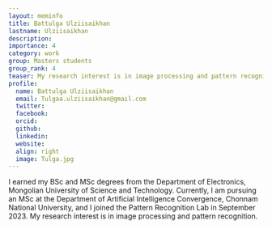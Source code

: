 ```yaml
---
layout: meminfo
title: Battulga Ulziisaikhan 
lastname: Ulziisaikhan
description:
importance: 4
category: work
group: Masters students
group_rank: 4
teaser: My research interest is in image processing and pattern recognition.
profile:
  name: Battulga Ulziisaikhan
  email: Tulgaa.ulziisaikhan@gmail.com
  twitter:
  facebook:
  orcid:
  github:
  linkedin:
  website:
  align: right
  image: Tulga.jpg
---
```



I earned my BSc and MSc degrees from the Department of Electronics, Mongolian University of Science and Technology. Currently, I am pursuing an MSc at the Department of Artificial Intelligence Convergence, Chonnam National University, and I joined the Pattern Recognition Lab in September 2023.
My research interest is in image processing and pattern recognition.


